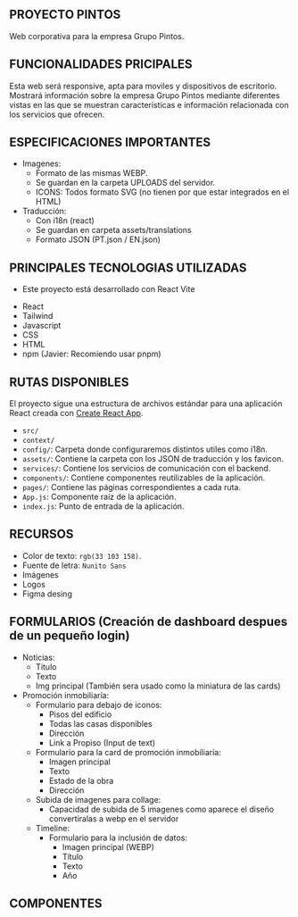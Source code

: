 ## PROYECTO PINTOS

Web corporativa para la empresa Grupo Pintos.

## FUNCIONALIDADES PRICIPALES

Esta web será responsive, apta para moviles y dispositivos de escritorio. Mostrará información sobre la empresa Grupo Pintos
mediante diferentes vistas en las que se muestran caracteristicas e información relacionada con los servicios que ofrecen.

## ESPECIFICACIONES IMPORTANTES

- Imagenes:
  - Formato de las mismas WEBP.
  - Se guardan en la carpeta UPLOADS del servidor.
  - ICONS: Todos formato SVG (no tienen por que estar integrados en el HTML)
- Traducción:
  - Con i18n (react)
  - Se guardan en carpeta assets/translations
  - Formato JSON (PT.json / EN.json)

## PRINCIPALES TECNOLOGIAS UTILIZADAS

- Este proyecto está desarrollado con React Vite

* React
* Tailwind
* Javascript
* CSS
* HTML
* npm (Javier: Recomiendo usar pnpm)

## RUTAS DISPONIBLES

[Ruta home]: http://localhost:3000/
[Ruta historia]: http://localhost:3000/historia
[Ruta premios]: http://localhost:3000/premios
[Ruta responsabilidad]: http://localhost:3000/planejar-e-construir
[Ruta engenharia]: http://localhost:3000/engenharia
[Ruta betão]: http://localhost:3000/betão
[Ruta carpintaria]: http://localhost:3000/carpintaria
[Ruta promoção-inmobiliaria]: http://localhost:3000/promoção-inmobiliaria
[Ruta turismo]: http://localhost:3000/turismo
[Ruta internacional]: http://localhost:3000/internacional
[Ruta noticias]: http://localhost:3000/noticias
[Ruta contactos]: http://localhost:3000/contactos
[Ruta admin]: http://localhost:3000/admin

El proyecto sigue una estructura de archivos estándar para una aplicación React creada con [Create React App](https://create-react-app.dev).

- `src/`
- `context/`
- `config/`: Carpeta donde configuraremos distintos utiles como i18n.
- `assets/`: Contiene la carpeta con los JSON de traducción y los favicon.
- `services/`: Contiene los servicios de comunicación con el backend.
- `components/`: Contiene componentes reutilizables de la aplicación.
- `pages/`: Contiene las páginas correspondientes a cada ruta.
- `App.js`: Componente raíz de la aplicación.
- `index.js`: Punto de entrada de la aplicación.

## RECURSOS

- Color de texto: `rgb(33 103 158)`.
- Fuente de letra: `Nunito Sans`
- Imágenes
- Logos
- Figma desing

## FORMULARIOS (Creación de dashboard despues de un pequeño login)

- Noticias:
  - Titulo
  - Texto
  - Img principal (También sera usado como la miniatura de las cards)
- Promoción inmobiliaría:
  - Formulario para debajo de iconos:
    - Pisos del edificio
    - Todas las casas disponibles
    - Dirección
    - Link a Propiso (Input de text)
  - Formulario para la card de promoción inmobiliaría:
    - Imagen principal
    - Texto
    - Estado de la obra
    - Dirección
  - Subida de imagenes para collage:
    - Capacidad de subida de 5 imagenes como aparece el diseño convertiralas a webp en el servidor
  - Timeline:
    - Formulario para la inclusión de datos:
      - Imagen principal (WEBP)
      - Título
      - Texto
      - Año

## COMPONENTES
